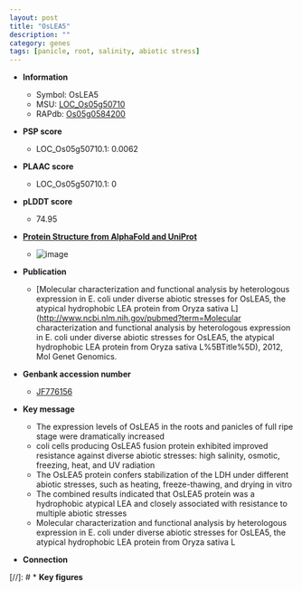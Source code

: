 ```yaml
---
layout: post
title: "OsLEA5"
description: ""
category: genes
tags: [panicle, root, salinity, abiotic stress]
---
```


* **Information**  
    + Symbol: OsLEA5  
    + MSU: [LOC_Os05g50710](http://rice.plantbiology.msu.edu/cgi-bin/ORF_infopage.cgi?orf=LOC_Os05g50710)  
    + RAPdb: [Os05g0584200](http://rapdb.dna.affrc.go.jp/viewer/gbrowse_details/irgsp1?name=Os05g0584200)  

* **PSP score**  
    + LOC_Os05g50710.1: 0.0062 

* **PLAAC score**  
    + LOC_Os05g50710.1: 0 

* **pLDDT score**
    + 74.95

* **[Protein Structure from AlphaFold and UniProt](https://www.uniprot.org/uniprotkb/Q75HZ0/entry#structure)**
    + ![image](https://ricepsp.github.io/images/Q7/AF-Q75HZ0-F1.png)

* **Publication**  
    + [Molecular characterization and functional analysis by heterologous expression in E. coli under diverse abiotic stresses for OsLEA5, the atypical hydrophobic LEA protein from Oryza sativa L](http://www.ncbi.nlm.nih.gov/pubmed?term=Molecular characterization and functional analysis by heterologous expression in E. coli under diverse abiotic stresses for OsLEA5, the atypical hydrophobic LEA protein from Oryza sativa L%5BTitle%5D), 2012, Mol Genet Genomics.

* **Genbank accession number**  
    + [JF776156](http://www.ncbi.nlm.nih.gov/nuccore/JF776156)

* **Key message**  
    + The expression levels of OsLEA5 in the roots and panicles of full ripe stage were dramatically increased
    + coli cells producing OsLEA5 fusion protein exhibited improved resistance against diverse abiotic stresses: high salinity, osmotic, freezing, heat, and UV radiation
    + The OsLEA5 protein confers stabilization of the LDH under different abiotic stresses, such as heating, freeze-thawing, and drying in vitro
    + The combined results indicated that OsLEA5 protein was a hydrophobic atypical LEA and closely associated with resistance to multiple abiotic stresses
    + Molecular characterization and functional analysis by heterologous expression in E. coli under diverse abiotic stresses for OsLEA5, the atypical hydrophobic LEA protein from Oryza sativa L

* **Connection**  

[//]: # * **Key figures**  


